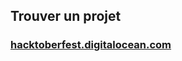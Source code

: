 ## Trouver un projet

### [hacktoberfest.digitalocean.com](https://hacktoberfest.digitalocean.com/)
